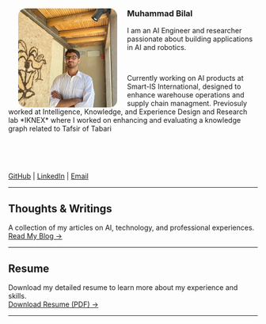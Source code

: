 <div class="profile-section">
  <img src="profile.jpeg" width="200" height="200" style="border-radius: 15px; object-fit: cover;" align="left" hspace="20">
  
  <h3> Muhammad Bilal </h3>
  <p>I am an AI Engineer and researcher passionate about building applications in AI and robotics.</p>
  <br>
  <p>Currently working on AI products at Smart-IS International, designed to enhance warehouse operations and supply chain managment. Previosuly worked at Intelligence, Knowledge, and Experience Design and Research lab *IKNEX* where I worked on enhancing and evaluating a knowledge graph related to Tafsir of Tabari</p>
  
  <br><br><br> <!-- Added 3 line breaks -->
</div>

<p>
    <a href="https://github.com/Bambokyo" target="_blank">GitHub</a> | 
    <a href="https://www.linkedin.com/in/mbilal-1608-pk/e" target="_blank">LinkedIn</a> | 
    <a href="bilal001.w@gmail.com">Email</a>
</p>

---

## Thoughts & Writings
A collection of my articles on AI, technology, and professional experiences.  
[Read My Blog →](./blog)

---

## Resume
Download my detailed resume to learn more about my experience and skills.  
[Download Resume (PDF) →](./Muhammad_Bilal_Resume.pdf)

---
